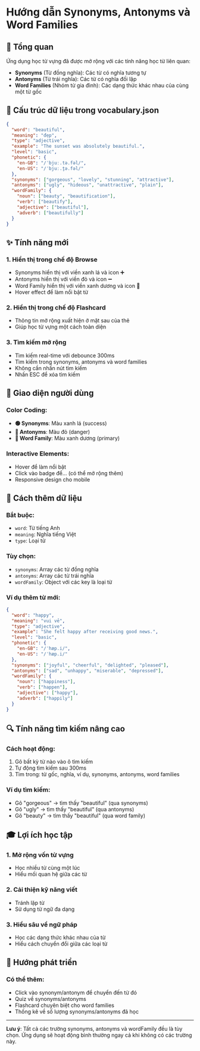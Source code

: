 # Hướng dẫn Synonyms, Antonyms và Word Families

## 🎯 Tổng quan
Ứng dụng học từ vựng đã được mở rộng với các tính năng học từ liên quan:
- **Synonyms** (Từ đồng nghĩa): Các từ có nghĩa tương tự
- **Antonyms** (Từ trái nghĩa): Các từ có nghĩa đối lập
- **Word Families** (Nhóm từ gia đình): Các dạng thức khác nhau của cùng một từ gốc

## 📁 Cấu trúc dữ liệu trong vocabulary.json

```json
{
  "word": "beautiful",
  "meaning": "đẹp",
  "type": "adjective",
  "example": "The sunset was absolutely beautiful.",
  "level": "basic",
  "phonetic": {
    "en-GB": "/ˈbjuː.tə.fəl/",
    "en-US": "/ˈbjuː.t̬ə.fəl/"
  },
  "synonyms": ["gorgeous", "lovely", "stunning", "attractive"],
  "antonyms": ["ugly", "hideous", "unattractive", "plain"],
  "wordFamily": {
    "noun": ["beauty", "beautification"],
    "verb": ["beautify"],
    "adjective": ["beautiful"],
    "adverb": ["beautifully"]
  }
}
```

## ✨ Tính năng mới

### 1. **Hiển thị trong chế độ Browse**
- Synonyms hiển thị với viền xanh lá và icon ➕
- Antonyms hiển thị với viền đỏ và icon ➖
- Word Family hiển thị với viền xanh dương và icon 🌳
- Hover effect để làm nổi bật từ

### 2. **Hiển thị trong chế độ Flashcard**
- Thông tin mở rộng xuất hiện ở mặt sau của thẻ
- Giúp học từ vựng một cách toàn diện

### 3. **Tìm kiếm mở rộng**
- Tìm kiếm real-time với debounce 300ms
- Tìm kiếm trong synonyms, antonyms và word families
- Không cần nhấn nút tìm kiếm
- Nhấn ESC để xóa tìm kiếm

## 🎨 Giao diện người dùng

### Color Coding:
- **🟢 Synonyms**: Màu xanh lá (success)
- **🔴 Antonyms**: Màu đỏ (danger)
- **🔵 Word Family**: Màu xanh dương (primary)

### Interactive Elements:
- Hover để làm nổi bật
- Click vào badge để... (có thể mở rộng thêm)
- Responsive design cho mobile

## 📝 Cách thêm dữ liệu

### Bắt buộc:
- `word`: Từ tiếng Anh
- `meaning`: Nghĩa tiếng Việt
- `type`: Loại từ

### Tùy chọn:
- `synonyms`: Array các từ đồng nghĩa
- `antonyms`: Array các từ trái nghĩa
- `wordFamily`: Object với các key là loại từ

### Ví dụ thêm từ mới:
```json
{
  "word": "happy",
  "meaning": "vui vẻ",
  "type": "adjective",
  "example": "She felt happy after receiving good news.",
  "level": "basic",
  "phonetic": {
    "en-GB": "/ˈhæp.i/",
    "en-US": "/ˈhæp.i/"
  },
  "synonyms": ["joyful", "cheerful", "delighted", "pleased"],
  "antonyms": ["sad", "unhappy", "miserable", "depressed"],
  "wordFamily": {
    "noun": ["happiness"],
    "verb": ["happen"],
    "adjective": ["happy"],
    "adverb": ["happily"]
  }
}
```

## 🔍 Tính năng tìm kiếm nâng cao

### Cách hoạt động:
1. Gõ bất kỳ từ nào vào ô tìm kiếm
2. Tự động tìm kiếm sau 300ms
3. Tìm trong: từ gốc, nghĩa, ví dụ, synonyms, antonyms, word families

### Ví dụ tìm kiếm:
- Gõ "gorgeous" → tìm thấy "beautiful" (qua synonyms)
- Gõ "ugly" → tìm thấy "beautiful" (qua antonyms)
- Gõ "beauty" → tìm thấy "beautiful" (qua word family)

## 🎓 Lợi ích học tập

### 1. **Mở rộng vốn từ vựng**
- Học nhiều từ cùng một lúc
- Hiểu mối quan hệ giữa các từ

### 2. **Cải thiện kỹ năng viết**
- Tránh lặp từ
- Sử dụng từ ngữ đa dạng

### 3. **Hiểu sâu về ngữ pháp**
- Học các dạng thức khác nhau của từ
- Hiểu cách chuyển đổi giữa các loại từ

## 🚀 Hướng phát triển

### Có thể thêm:
- Click vào synonym/antonym để chuyển đến từ đó
- Quiz về synonyms/antonyms
- Flashcard chuyên biệt cho word families
- Thống kê về số lượng synonyms/antonyms đã học

---

**Lưu ý**: Tất cả các trường synonyms, antonyms và wordFamily đều là tùy chọn. Ứng dụng sẽ hoạt động bình thường ngay cả khi không có các trường này.